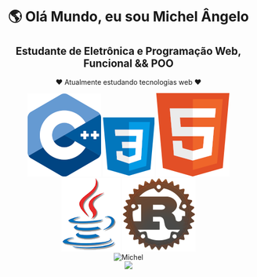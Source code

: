 <link rel="stylesheet" href="style.css" />
<div align="center">
<div type="apresentacao">
    <h1>&#x1F30E Olá Mundo, eu sou Michel Ângelo</h1>
    <h2>Estudante de Eletrônica e Programação Web, Funcional && POO</h2>
    </div>
<p>&#x2764 Atualmente estudando tecnologias web &#x2764</p>
<div type="logos">
    <img src="src/c++_logo.png" alt="c++ logo" />
    <img src="src/css3_logo.png" alt="css3 logo" />
    <img src="src/html5_logo.png" alt="html5 logo" />
    <img src="src/java_logo.png" alt="java logo" />
    <img src="src/rust_logo.png" alt="rust logo" />
</div>

<div>
    <img
        src="https://github-readme-stats.vercel.app/api?username=0-Michel-Angelo-1&show_icons=true&include_all_commits=true&theme=chartreuse-dark"
        alt="Michel"
    />
    <br />
    <img
        src="https://github-readme-stats.vercel.app/api/top-langs/?username=0-Michel-Angelo-1&hide=python&langs_count=9&layout=compact&show_icons=true&theme=chartreuse-dark"
    />
</div>
</div>
